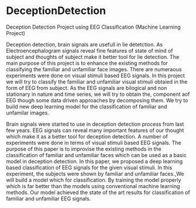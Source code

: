 # DeceptionDetection
Deception Detection Project using EEG Classification (Machine Learning Project)

Deception detection, brain signals are usefull in lie detetction. As Electroencephalogram signals reveal fine features of state of mind of subject and thoughts of subject make it better tool for lie detection. 
The main purpose of this project is to enhance the existing methods for classifying the familiar and unfamiliar face images. There are numeraous experiments were done on visual stimuli based EEG signals.
In this project we will try to classify the familiar and unfamiliar visual stimuli obtaied in the form of EEG from subject. As the EEG signals are bilogical and non stationary in nature and time series, we will try to obtain the,
component aof EEG though some data driven approaches by decomposing them. We try to build new deep learning model for the classification of familiar and unfamilar images.


Brain signals were started to use in deception detection process from last few years. 
EEG signals can reveal many important features of our thought which make it as a better tool for deception detection. 
A number of experiments were done in terms of visual stimuli based EEG signals.
The purpose of this paper is to improvise the existing methods in the classification of familiar and unfamiliar faces
which can be used as a basic model in deception detection. In this paper, we proposed a deep learning based classification of
EEG signals for the given visual stimuli. In this experiment, the subjects were shown by familiar and unfamiliar faces.,We will 
build a model which  for classification. By training
the model properly which is far better than the models using conventional machine learning
methods. Our model achieved the state of the art results for classification of familiar and unfamiliar EEG signals.

